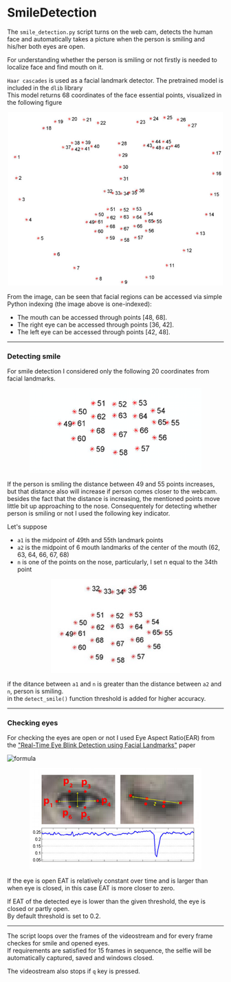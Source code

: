 # SmileDetection
The `smile_detection.py` script turns on the web cam, detects the human face and automatically takes a picture when the person is smiling and his/her both eyes are open. 

For understanding whether the person is smiling or not firstly is needed to localize face and find mouth on it.


`Haar cascades` is used as a facial landmark detector. The pretrained model is included in the `dlib` library  
This model returns 68 coordinates of the face essential points, visualized in the following figure

<p align="center">
<img src="Images/facial_landmarks_68markup.jpg" alt="facial landmarks" width="500" class="center"/> 
</p>

From the image, can be seen that facial regions can be accessed via simple Python indexing (the image above is one-indexed):

- The mouth can be accessed through points [48, 68].
- The right eye can be accessed through points [36, 42].
- The left eye can be accessed through points [42, 48].


____
### Detecting smile

For smile detection I considered only the following 20 coordinates from facial landmarks.

<p align="center">
<img src="Images/mouth.png" alt="mouth landmarks" width="400" class="center"/> 
</p>

If the person is smiling the distance between 49 and 55 points increases, but that distance also will increase if person comes closer to the webcam.
besides the fact that the distance is increasing, the mentioned points move little bit up approaching to the nose.
Consequentely for detecting whether person is smiling or not I used the following key indicator. 


Let's suppose 
- `a1` is the midpoint of 49th and 55th landmark points  
- `a2` is the midpoint of 6 mouth landmarks of the center of the mouth (62, 63, 64, 66, 67, 68)  
- `n` is one of the points on the nose, particularly, I set n equal to the 34th point   
	
	
<p align="center">
<img src="Images/mouth_and_nose.jpg" alt="mouth and nose landmarks" width="300" class="center"/> 
</p>

if the ditance between `a1` and `n` is greater than the distance between `a2` and `n`, person is smiling. \
in the `detect_smile()` function threshold is added for higher accuracy.

____
### Checking eyes

For checking the eyes are open or not I used Eye Aspect Ratio(EAR) from the ["Real-Time Eye Blink Detection using Facial Landmarks"](http://vision.fe.uni-lj.si/cvww2016/proceedings/papers/05.pdf) paper

 
![formula](https://render.githubusercontent.com/render/math?math=EAT=\frac{||p_2-p_6||%2B||p_3-p_5||}{2||p_1-p_4||})

<p align="center">
<img src="Images/EAR.jpg" alt="EAR visualization" width="400" class="center"/> 
</p>

If the eye is open EAT is relatively constant over time and is larger than when eye is closed, in this case EAT is more closer to zero.

If EAT of the detected eye is lower than the given threshold, the eye is closed or partly open. \
By default threshold is set to 0.2.

____

The script loops over the frames of the videostream and for every frame checkes for smile and opened eyes. \
If requirements are satisfied for 15 frames in sequence, the selfie will be automatically captured, saved and windows closed. 

The videostream also stops if `q` key is pressed.

